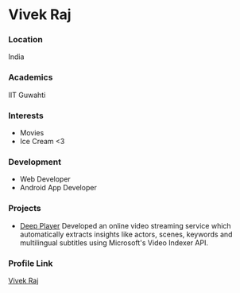 # Vivek Raj

### Location

India

### Academics

IIT Guwahti

### Interests

- Movies
- Ice Cream <3

### Development

- Web Developer
- Android App Developer

### Projects

- [Deep Player](https://github.com/codervivek/deep_player) Developed an online video streaming service which automatically extracts insights like actors, scenes, keywords and multilingual subtitles using Microsoft's Video Indexer API.

### Profile Link

[Vivek Raj](https://github.com/codervivek)